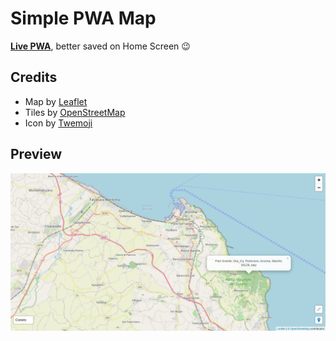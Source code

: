 # Simple PWA Map

**[Live PWA](https://webreflection.github.io/map/)**, better saved on Home Screen 😉

## Credits

  * Map by [Leaflet](https://leafletjs.com/)
  * Tiles by [OpenStreetMap](https://www.openstreetmap.org/copyright)
  * Icon by [Twemoji](https://twemoji.twitter.com/)

## Preview

![Map Example](./img/preview.jpg)
